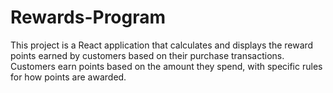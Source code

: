 # Rewards-Program
This project is a React application that calculates and displays the reward points earned by customers based on their purchase transactions. Customers earn points based on the amount they spend, with specific rules for how points are awarded.
